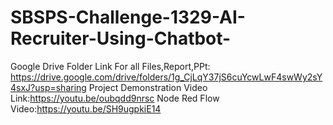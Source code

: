 # SBSPS-Challenge-1329-AI-Recruiter-Using-Chatbot-
Google Drive Folder Link For all Files,Report,PPt: https://drive.google.com/drive/folders/1g_CjLqY37jS6cuYcwLwF4swWy2sY4sxJ?usp=sharing
Project Demonstration Video Link:https://youtu.be/oubqdd9nrsc
Node Red Flow Video:https://youtu.be/SH9ugpkiE14
